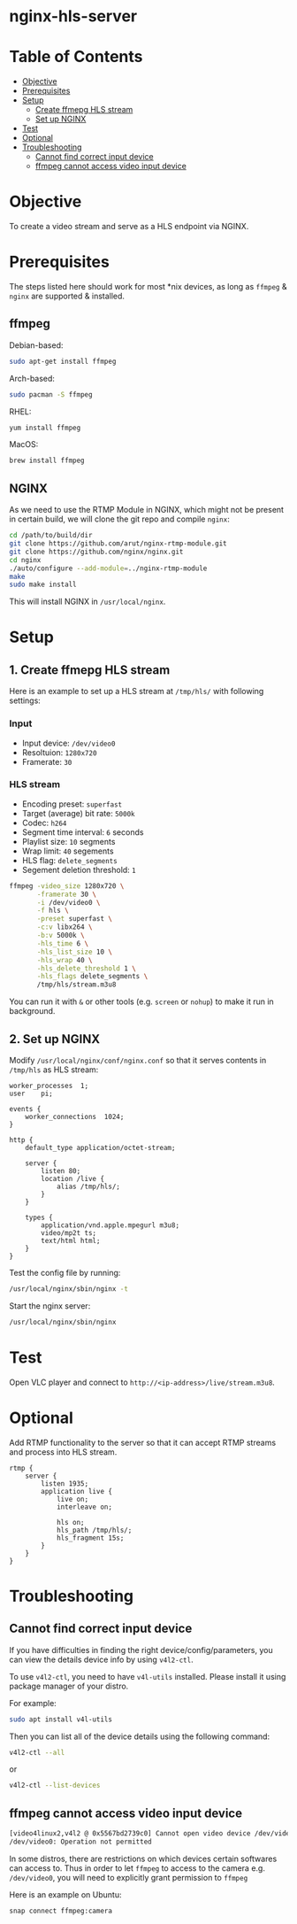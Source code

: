 # nginx-hls-server

# Table of Contents

<!--ts-->
   * [Objective](#objective)
   * [Prerequisites](#prerequisites)
   * [Setup](#setup)
        * [Create ffmepg HLS stream](#1-create-ffmepg-hls-stream)
        * [Set up NGINX](#2-set-up-nginx)
   * [Test](#test)
   * [Optional](#optional)
   * [Troubleshooting](#troubleshooting)
        * [Cannot find correct input device](#cannot-find-correct-input-device)
        * [ffmpeg cannot access video input device](#ffmpeg-cannot-access-video-input-device)
<!--te-->

# Objective

To create a video stream and serve as a HLS endpoint via NGINX.

# Prerequisites

The steps listed here should work for most *nix devices, as long as `ffmpeg` & `nginx` are supported & installed.

## ffmpeg

Debian-based:
```sh
sudo apt-get install ffmpeg
```

Arch-based:
```sh
sudo pacman -S ffmpeg
```

RHEL:
```sh
yum install ffmpeg
```

MacOS:
```sh
brew install ffmpeg
```

## NGINX

As we need to use the RTMP Module in NGINX, which might not be present in certain build, we will clone the git repo and compile `nginx`:
```sh
cd /path/to/build/dir
git clone https://github.com/arut/nginx-rtmp-module.git
git clone https://github.com/nginx/nginx.git
cd nginx
./auto/configure --add-module=../nginx-rtmp-module
make
sudo make install
```

This will install NGINX in `/usr/local/nginx`.

# Setup

## 1. Create ffmepg HLS stream

Here is an example to set up a HLS stream at `/tmp/hls/` with following settings:

### Input
- Input device: `/dev/video0`
- Resoltuion: `1280x720`
- Framerate: `30`

### HLS stream
- Encoding preset: `superfast`
- Target (average) bit rate: `5000k`
- Codec: `h264`
- Segment time interval: `6` seconds
- Playlist size: `10` segments
- Wrap limit: `40` segements
- HLS flag: `delete_segments`
- Segement deletion threshold: `1`

```sh
ffmpeg -video_size 1280x720 \
       -framerate 30 \
       -i /dev/video0 \
       -f hls \
       -preset superfast \
       -c:v libx264 \
       -b:v 5000k \
       -hls_time 6 \
       -hls_list_size 10 \
       -hls_wrap 40 \
       -hls_delete_threshold 1 \
       -hls_flags delete_segments \
       /tmp/hls/stream.m3u8
```

You can run it with `&` or other tools (e.g. `screen` or `nohup`) to make it run in background.

## 2. Set up NGINX 

Modify `/usr/local/nginx/conf/nginx.conf` so that it serves contents in `/tmp/hls` as HLS stream:
```nginx
worker_processes  1;
user	pi;

events {
    worker_connections  1024;
}
 
http { 
    default_type application/octet-stream;
 
    server { 
        listen 80; 
        location /live { 
            alias /tmp/hls/; 
        } 
    }
 
    types {
        application/vnd.apple.mpegurl m3u8;
        video/mp2t ts;
        text/html html;
    } 
}
```

Test the config file by running:
```sh
/usr/local/nginx/sbin/nginx -t
```

Start the nginx server:
```sh
/usr/local/nginx/sbin/nginx
```

# Test

Open VLC player and connect to `http://<ip-address>/live/stream.m3u8`.

# Optional

Add RTMP functionality to the server so that it can accept RTMP streams and process into HLS stream.
```nginx
rtmp { 
    server { 
        listen 1935; 
        application live { 
            live on; 
            interleave on;
 
            hls on; 
            hls_path /tmp/hls/; 
            hls_fragment 15s; 
        } 
    } 
} 
```

# Troubleshooting

## Cannot find correct input device

If you have difficulties in finding the right device/config/parameters, you can view the details device info by using `v4l2-ctl`.

To use `v4l2-ctl`, you need to have `v4l-utils` installed. Please install it using package manager of your distro.

For example:
```sh
sudo apt install v4l-utils
```

Then you can list all of the device details using the following command:
```sh
v4l2-ctl --all
```
or 
```sh
v4l2-ctl --list-devices
```

## ffmpeg cannot access video input device

```sh
[video4linux2,v4l2 @ 0x5567bd2739c0] Cannot open video device /dev/video0: Operation not permitted
/dev/video0: Operation not permitted
```

In some distros, there are restrictions on which devices certain softwares can access to. Thus in order to let `ffmpeg` to access to the camera e.g. `/dev/video0`, you will need to explicitly grant permission to `ffmpeg`

Here is an example on Ubuntu:
```sh
snap connect ffmpeg:camera
```
